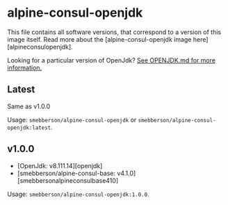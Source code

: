 # alpine-consul-openjdk

This file contains all software versions, that correspond to a version of this image itself. Read more about the [alpine-consul-openjdk image here][alpineconsulopenjdk].

Looking for a particular version of OpenJdk? [See OPENJDK.md for more information.](https://github.com/smebberson/docker-alpine/blob/master/alpine-consul-openjdk/OPENJDK.md)

## Latest

Same as v1.0.0

Usage: `smebberson/alpine-consul-openjdk` or `smebberson/alpine-consul-openjdk:latest`.

## v1.0.0

- [OpenJdk: v8.111.14][openjdk]
- [smebberson/alpine-consul-base: v4.1.0][smebbersonalpineconsulbase410]

Usage: `smebberson/alpine-consul-openjdk:1.0.0`.
